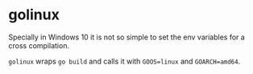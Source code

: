 # golinux

Specially in Windows 10 it is not so simple to set the env variables for a cross compilation.

`golinux` wraps `go build` and calls it with `GOOS=linux` and `GOARCH=amd64`. 
